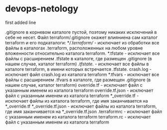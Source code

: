 # devops-netology
first added line

.gitignore в корневом каталоге пустой, поэтому никаких исключений в себе не несет.
Файл terraform/.gitignore окажет влияниена сам каталог terraform и его подкаталоги:
**/.terraform/* - исключает из обработки все файлы в каталогах .terraform, расположенных на любом уровне вложенности относительно каталога terraform.
*.tfstate - исключает все файлы с расширением .tfstate в каталоге, где размещен .gitignore (в нашем случае, каталог terraform)
*.tfstate.* - исключает все файлы в каталоге terraform, в имени которых встречается .tfstate.
crash.log - исключает файл crash.log из каталога terraform
*.tfvars - исключает все файлы с расширением .tfvars в каталоге, где размещен .gitignore (в нашем случае, каталог terraform)
override.tf - исключает файл с указанным именем из каталога terraform
override.tf.json - исключает файл с указанным именем из каталога terraform
*_override.tf - исключает файлы из каталога terraform, где имя заканчивается на *_override.tf
*_override.tf.json - исключает файлы из каталога terraform, где имя заканчивается на *_override.tf.json
.terraformrc - исключает файл с указанным именем из каталога terraform
terraform.rc - исключает файл с указанным именем из каталога terraform
